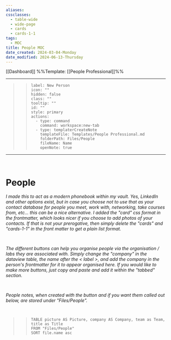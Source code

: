 ```yaml
---
aliases: 
cssclasses:
  - table-wide
  - wide-page
  - cards
  - cards-1-1
tags:
  - MOC
title: People MOC
date_created: 2024-03-04-Monday
date_modified: 2024-06-13-Thursday
---
```


[[Dashboard]]
%%Template: [[People Professional]]%%

---

>> ```meta-bind-button
>> label: New Person
>> icon: ""
>> hidden: false
>> class: ""
>> tooltip: ""
>> id: ""
>> style: primary
>> actions:
>>   - type: command
>>     command: workspace:new-tab
>>   - type: templaterCreateNote
>>     templateFile: Templates/People Professional.md
>>     folderPath: Files/People
>>     fileName: Name
>>     openNote: true
>> 
>> ```

---

<br>

# People

_I made this to act as a modern phonebook within my vault. Yes, LinkedIn and other options exist, but in case you choose not to use that as your contact database for people you meet, work with, networking, take courses from, etc... this can be a nice alternative. I added the "card" css format in the frontmatter, which looks nicer if you choose to add photos of your contacts. If that is not your prerogative, then simply delete the "cards" and "cards-1-1" in the front matter to get a plain list format._

<br> 

_The different buttons can help you organise people via the organisation / labs they are associated with. Simply change the "company" in the dataview table, the name after the < label >, and add the company in the person's frontmatter for it to appear organised here. If you would like to make more buttons, just copy and paste and add it within the "tabbed" section._

<br>

_People notes, when created with the button and if you want them called out below, are stored under "Files/People"._

<br>

> >```dataview 
> >TABLE picture AS Picture, company AS Company, team as Team, title as Title
> >FROM "Files/People"
> >SORT file.name asc
>>```

